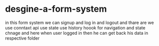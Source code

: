 # desgine-a-form-system
in this form system we can signup and log in and logout and thare are we use conntaxt api use state use history hoook for navigation and state chnage 
and here when user logged in then he can get back his data in respective folder 

